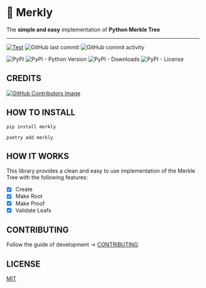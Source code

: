 # 🌳 Merkly

  The **simple and easy** implementation of **Python Merkle Tree**

---

[![Test](https://github.com/olivmath/merkly/actions/workflows/test.yml/badge.svg?branch=main)](https://github.com/olivmath/merkly/actions/workflows/test.yml)
![GitHub last commit](https://img.shields.io/github/last-commit/olivmath/merkly)
![GitHub commit activity](https://img.shields.io/github/commit-activity/m/olivmath/merkly)

![PyPI](https://img.shields.io/pypi/v/merkly)
![PyPI - Python Version](https://img.shields.io/pypi/pyversions/merkly)
![PyPI - Downloads](https://img.shields.io/pypi/dm/merkly)
![PyPI - License](https://img.shields.io/pypi/l/merkly)

## CREDITS

[![GitHub Contributors Image](https://contrib.rocks/image?repo=olivmath/merkly)](https://github.com/olivmath/merkly/graphs/contributors)

## HOW TO INSTALL

```
pip install merkly
```

```
poetry add merkly
```

## HOW IT WORKS

This library provides a clean and easy to use implementation of the Merkle Tree with the following features:

- [x] Create
- [x] Make Root
- [x] Make Proof
- [x] Validate Leafs

## CONTRIBUTING

Follow the guide of development -> [CONTRIBUTING](CONTRIBUTING.md)

## LICENSE

[MIT](LICENSE)
